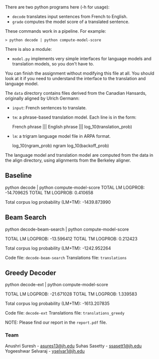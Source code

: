 There are two python programs here (-h for usage):

- `decode` translates input sentences from French to English.
- `grade` computes the model score of a translated sentence.

These commands work in a pipeline. For example:

    > python decode | python compute-model-score

There is also a module:

- `model.py` implements very simple interfaces for language models
 and translation models, so you don't have to. 

You can finish the assignment without modifying this file at all. 
You should look at it if you need to understand the interface
to the translation and language model.

The `data` directory contains files derived from the Canadian Hansards,
originally aligned by Ulrich Germann:

- `input`: French sentences to translate.

- `tm`: a phrase-based translation model. Each line is in the form:

    French phrase ||| English phrase ||| log_10(translation_prob)

- `lm`: a trigram language model file in ARPA format.

    log_10(ngram_prob)   ngram   log_10(backoff_prob)

The language model and translation model are computed from the data 
in the align directory, using alignments from the Berkeley aligner.

## Baseline
python decode | python compute-model-score
TOTAL LM LOGPROB: -14.709625
TOTAL TM LOGPROB: 0.410658

Total corpus log probability (LM+TM): -1439.873990

## Beam Search

python decode-beam-search | python compute-model-score

TOTAL LM LOGPROB: -13.596412
TOTAL TM LOGPROB: 0.212423

Total corpus log probability (LM+TM): -1242.952264

Code file: `decode-beam-search`
Translations file: `translations` 

## Greedy Decoder

python decode-ext | python compute-model-score

TOTAL LM LOGPROB: -21.671028
TOTAL TM LOGPROB: 1.339583

Total corpus log probability (LM+TM): -1613.207835

Code file: `decode-ext`
Translations file: `translations_greedy`

NOTE: Please find our report in the `report.pdf` file.

### Team
Anushri Suresh - asures13@jh.edu
Suhas Sasetty - ssasett1@jh.edu
Yogeeshwar Selvaraj - yselvar1@jh.edu
